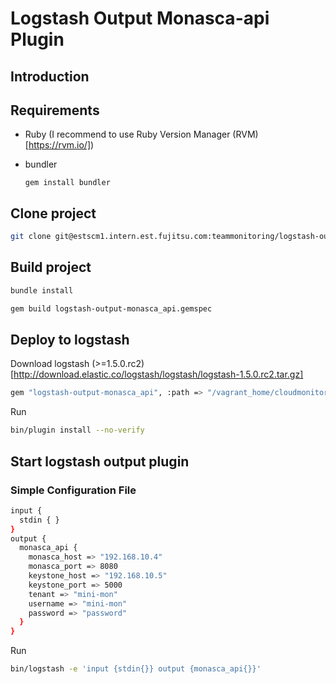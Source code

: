 # Logstash Output Monasca-api Plugin
## Introduction
## Requirements
* Ruby (I recommend to use Ruby Version Manager (RVM) [https://rvm.io/])
* bundler

  ```
  gem install bundler
  ```

## Clone project
```bash
git clone git@estscm1.intern.est.fujitsu.com:teammonitoring/logstash-output-monasca_api.git
```

## Build project
```bash
bundle install
```

```bash
gem build logstash-output-monasca_api.gemspec
```

## Deploy to logstash

Download logstash (>=1.5.0.rc2) [http://download.elastic.co/logstash/logstash/logstash-1.5.0.rc2.tar.gz]

```bash
gem "logstash-output-monasca_api", :path => "/vagrant_home/cloudmonitor/logstash-output-monasca_api"
```

Run
```bash
bin/plugin install --no-verify
```

## Start logstash output plugin
### Simple Configuration File
```bash
input {
  stdin { }
}
output {
  monasca_api {
    monasca_host => "192.168.10.4"
    monasca_port => 8080
    keystone_host => "192.168.10.5"
    keystone_port => 5000
    tenant => "mini-mon"
    username => "mini-mon"
    password => "password"
  }
}
```
Run
```bash
bin/logstash -e 'input {stdin{}} output {monasca_api{}}'
```